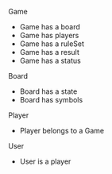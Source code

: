Game

- Game has a board
- Game has players
- Game has a ruleSet
- Game has a result
- Game has a status


Board
- Board has a state
- Board has symbols

Player
- Player belongs to a Game

User
- User is a player